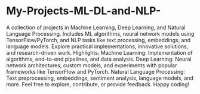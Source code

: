 # My-Projects-ML-DL-and-NLP-
A collection of projects in Machine Learning, Deep Learning, and Natural Language Processing. Includes ML algorithms, neural network models using TensorFlow/PyTorch, and NLP tasks like text processing, embeddings, and language models. Explore practical implementations, innovative solutions, and research-driven work.
Highlights:
Machine Learning: Implementation of algorithms, end-to-end pipelines, and data analysis.
Deep Learning: Neural network architectures, custom models, and experiments with popular frameworks like TensorFlow and PyTorch.
Natural Language Processing: Text preprocessing, embeddings, sentiment analysis, language models, and more.
Feel free to explore, contribute, or provide feedback. Happy coding!
